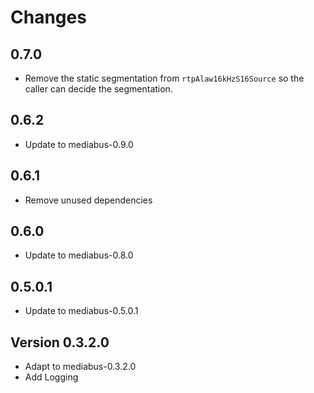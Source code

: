 # Changes

## 0.7.0

* Remove the static segmentation from `rtpAlaw16kHzS16Source`
  so the caller can decide the segmentation.

## 0.6.2

* Update to mediabus-0.9.0

## 0.6.1

* Remove unused dependencies

## 0.6.0

* Update to mediabus-0.8.0

## 0.5.0.1

* Update to mediabus-0.5.0.1

## Version 0.3.2.0

* Adapt to mediabus-0.3.2.0
* Add Logging

